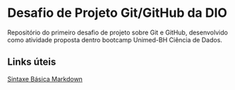 # Desafio de Projeto Git/GitHub da DIO
Repositório do primeiro desafio de projeto sobre Git e GitHub, desenvolvido como atividade proposta dentro bootcamp Unimed-BH Ciência de Dados.

## Links úteis
[Sintaxe Básica Markdown](https://www.markdownguide.org/basic-syntax/)
